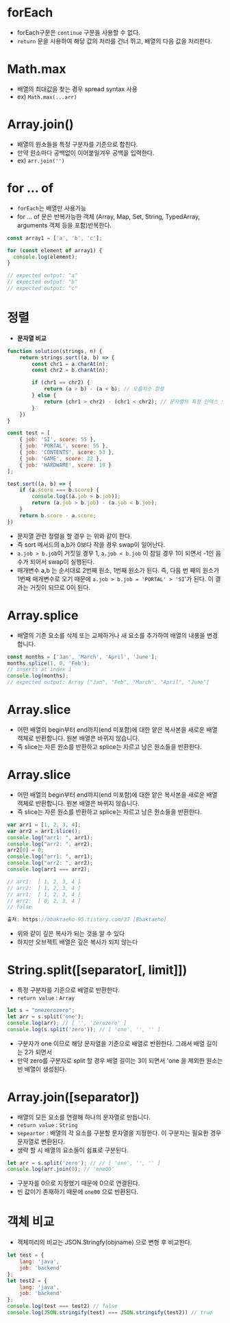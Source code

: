 # forEach

- forEach구문은 `continue` 구문을 사용할 수 없다.
- `return` 문을 사용하여 해당 값의 처리를 건너 뛰고, 배열의 다음 값을 처리한다.

# Math.max

- 배열의 최대값을 찾는 경우 spread syntax 사용
- ex) `Math.max(...arr)`

# Array.join()

- 배열의 원소들을 특정 구분자를 기준으로 합친다.
- 만약 원소마다 공백없이 이어붙일겨우 공백을 입력한다.
- ex) `arr.join('')`

# for ... of

- `forEach`는 배열만 사용가능
- for ... of 문은 반복가능한 객체 (Array, Map, Set, String, TypedArray, arguments 객체 등을 포함)반복한다.

```jsx
const array1 = ['a', 'b', 'c'];

for (const element of array1) {
  console.log(element);
}

// expected output: "a"
// expected output: "b"
// expected output: "c"
```

# 정렬

- **문자열 비교**

```jsx
function solution(strings, n) {
    return strings.sort((a, b) => {
        const chr1 = a.charAt(n);
        const chr2 = b.charAt(n);

        if (chr1 == chr2) {
            return (a > b) - (a < b); // 오름차순 정렬
        } else {
            return (chr1 > chr2) - (chr1 < chr2); // 문자열의 특정 인덱스 오름차순
        }
    })
}
```

```jsx
const test = [
    { job: 'SI', score: 55 },
    { job: 'PORTAL', score: 55 },
    { job: 'CONTENTS', score: 53 },
    { job: 'GAME', score: 22 },
    { job: 'HARDWARE', score: 19 }
];

test.sort((a, b) => {
    if (a.score === b.score) {
        console.log((a.job > b.job));
        return (a.job > b.job) - (a.job < b.job);
    }
    return b.score - a.score;
})
```

- 문자열 관련 정렬을 할 경우 는 위와 같이 한다.
- 즉 sort 메서드의 a,b가 0보다 작을 경우 swap이 일어난다.
- `a.job > b.job`이 거짓일 경우 1, `a.job < b.job` 이 참일 경우 1이 되면서 -1인 음수가 되어서 swap이 실행된다.
- 매개변수 a,b 는 순서대로 2번째 원소, 1번째 원소가 된다. 즉, 다음 번 째의 원소가 1번째 매개변수로 오기 때문에 `a.job > b.job = 'PORTAL' > 'SI`'가 된다.  이 결과는 거짓이 되므로 0이 된다.

# Array.splice

- 배열의 기존 요소를 삭제 또는 교체하거나 새 요소를 추가하여 배열의 내용을 변경합니다.

```jsx
const months = ['Jan', 'March', 'April', 'June'];
months.splice(1, 0, 'Feb');
// inserts at index 1
console.log(months);
// expected output: Array ["Jan", "Feb", "March", "April", "June"]
```

# Array.slice

- 어떤 배열의 begin부터 end까지(end 미포함)에 대한 얕은 복사본을 새로운 배열 객체로 반환합니다. 원본 배열은 바뀌지 않습니다.
- 즉 slice는 자른 원소를 반환하고 splice는 자르고 남은 원소들을 반환한다.

# Array.slice

- 어떤 배열의 begin부터 end까지(end 미포함)에 대한 얕은 복사본을 새로운 배열 객체로 반환합니다. 원본 배열은 바뀌지 않습니다.
- 즉 slice는 자른 원소를 반환하고 splice는 자르고 남은 원소들을 반환한다.

```jsx
var arr1 = [1, 2, 3, 4]; 
var arr2 = arr1.slice(); 
console.log("arr1: ", arr1); 
console.log("arr2: ", arr2); 
arr2[0] = 0; 
console.log("arr1: ", arr1); 
console.log("arr2: ", arr2); 
console.log(arr1 === arr2);

// arr1:  [ 1, 2, 3, 4 ]
// arr2:  [ 1, 2, 3, 4 ]
// arr1:  [ 1, 2, 3, 4 ]
// arr2:  [ 0, 2, 3, 4 ]
// false

출처: https://bbaktaeho-95.tistory.com/37 [Bbaktaeho]
```

- 위와 같이 깊은 복사가 되는 것을 알 수 있다
- 하지만 오브젝트 배열은 깊은 복사가 되지 않는다

# String.split([separator[, limit]])

- 특정 구분자를 기준으로 배열로 반환한다.
- `return value` : `Array`

```jsx
let s = "onezerozero";
let arr = s.split('one');
console.log(arr); // [ '', 'zerozero' ]
console.log(s.split('zero')); // [ 'one', '', '' ]
```

- 구분자가 one 이므로 해당 문자열을 기준으로 배열로 반환한다. 그래서 배열 길이는 2가 되면서
- 만약 zero를 구분자로 split 할 경우 배열 길이는 3이 되면서 'one 을 제외한 원소는 빈 배열이 생성된다.

# Array.join([separator])

- 배열의 모든 요소를 연결해 하나의 문자열로 만듭니다.
- `return value` : `String`
- `sepeartor` : 배열의 각 요소를 구분할 문자열을 지정한다. 이 구분자는 필요한 경우 문자열로 변환된다.
- 생략 할 시 배열의 요소들이 쉼표로 구분된다.

```jsx
let arr = s.split('zero'); // // [ 'one', '', '' ]
console.log(arr.join(0); // 'one00'
```

- 구분자를 0으로 지정했기 때문에 0으로 연결된다.
- 빈 값이기 존재하기 때문에 `one00` 으로 반환된다.

# 객체 비교

- 객체끼리의 비교는 JSON.Stringfy(objname) 으로 변형 후 비교한다.

```jsx
let test = {
    lang: 'java',
    job: 'backend'
};
let test2 = {
    lang: 'java',
    job: 'backend'
};
console.log(test === test2) // false
console.log(JSON.stringify(test) === JSON.stringify(test2)) // true
```